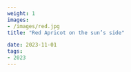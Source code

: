 ```yaml
---
weight: 1
images:
- /images/red.jpg
title: "Red Apricot on the sun’s side"

date: 2023-11-01
tags:
- 2023
---
```


